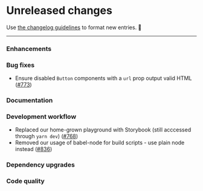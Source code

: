 # Unreleased changes

Use [the changelog guidelines](https://git.io/polaris-changelog-guidelines) to format new entries. 💜

---

### Enhancements

### Bug fixes

- Ensure disabled `Button` components with a `url` prop output valid HTML ([#773](https://github.com/Shopify/polaris-react/pull/773))

### Documentation

### Development workflow

- Replaced our home-grown playground with Storybook (still acccessed through `yarn dev`) ([#768](https://github.com/Shopify/polaris-react/pull/768))
- Removed our usage of babel-node for build scripts - use plain node instead ([#836](https://github.com/Shopify/polaris-react/pull/836))

### Dependency upgrades

### Code quality
